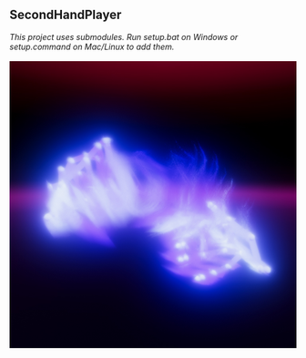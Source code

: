## SecondHandPlayer
<i>This project uses submodules. Run setup.bat on Windows or setup.command on Mac/Linux to add them.</i><br>
<br>
<img src="./docs/images/cover.jpg">

